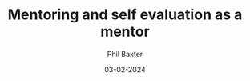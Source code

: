 ---
layout: post
title:  "Mentoring and self evaluation as a mentor"
date:   03-02-2024
author: Phil Baxter
description: 
summary: 
profile: 
role: Lead Developer
comingSoon: true
---